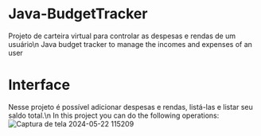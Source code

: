 # Java-BudgetTracker
Projeto de carteira virtual para controlar as despesas e rendas de um usuário\n
Java budget tracker to manage the incomes and expenses of an user

# Interface
Nesse projeto é possível adicionar despesas e rendas, listá-las e listar seu saldo total.\n
In this project you can do the following operations:
![Captura de tela 2024-05-22 115209](https://github.com/isadoradutramartins/Java-BudgetTracker/assets/147355863/578bc5dc-b74c-4c98-a0f9-e7f3cb690364)


